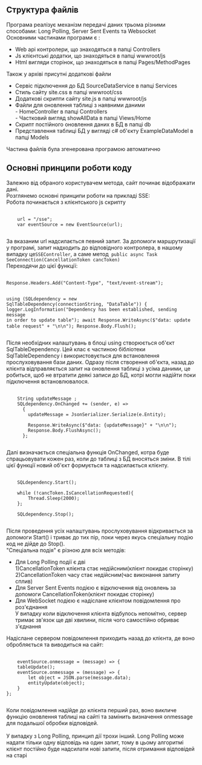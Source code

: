 <h2>Структура файлів</h2>
Програма реалізує механізм передачі даних трьома різними способами: Long Polling, Server Sent Events та Websocket</br>
Основними частинами програми є :
<ul>
  <li>Web api контролери, що знаходяться в папці Controllers</li>
  <li>Js клієнтські додатки, що знаходяться в папці wwwroot/js</li>
  <li>Html вигляди сторінок, що знаходяться в папці Pages/MethodPages</li>
</ul>
Також у архіві присутні додаткові файли
<ul>
  <li>Сервіс підключення до БД SourceDataService в папці Services</li>
  <li>Стиль сайту site.css в папці wwwroot/css</li>
  <li>Додаткові скрипти сайту site.js в папці wwwroot/js</li>
  <li>Файли для оновлення таблиці з наявними даними<br>
          - HomeController в папці Controllers<br>
          - Частковий вигляд showAllData в папці Views/Home
  </li>
  <li>Скрипт постійного оновлення даних в БД в папці db</li>
  <li>Представлення таблиці БД у вигляді c# об'єкту ExampleDataModel в папці Models</li>
</ul>
Частина файлів була згенерована програмою автоматично
<h2>Основні принципи роботи коду</h2>
Залежно від обраного користувачем метода, сайт починає відображати дані.<br>
Розглянемо основні принципи роботи на прикладі SSE:<br>
Робота починається з клієнтського js скрипту
<pre>
  <code>
    ﻿url = "/sse";
    var eventSource = new EventSource(url);
  </code>
</pre>
За вказаним url надсилається певний запит. За допомоги маршрутизації у програмі, запит надходить до відповідного контролера,
в нашому випадку це<code>SSEController</code>, а саме метод<code> public async Task SeeConnection(CancellationToken cancToken)</code><br>
Переходячи до цієї функції:
<pre>
  <code>
Response.Headers.Add("Content-Type", "text/event-stream");

using (SQLdependency = new SqlTableDependency<ExampleDataModel>(connectionString, "DataTable"))
{
  logger.LogInformation("Dependency has been established, sending message in order to update table");
  await Response.WriteAsync($"data: update table request" + "\n\n");
  Response.Body.Flush();
  </code>
</pre>
Після необхідних налаштувань в блоці using створюється об'єкт SqlTableDependency. Цей клас є частиною бібліотеки SqlTableDependency і використовується для встановлення прослуховування
бази даних. Одразу після створення об'єкта, назад до клієнта відправляється запит на оновлення таблиці з усіма даними, це робиться, щоб не втратити деякі записи до БД, котрі могли надійти поки підключення встановлювалося.
<pre>
  <code>
    String updateMessage ;
    SQLdependency.OnChanged += (sender, e) =>
      {
        updateMessage = JsonSerializer.Serialize(e.Entity);
      
        Response.WriteAsync($"data: {updateMessage}" + "\n\n");
        Response.Body.FlushAsync();
      };
    </code>
</pre>
Далі визначається спеціальна функція OnChanged, котра буде спрацьовувати кожен раз, коли до таблиці з БД вносяться зміни. В тілі цієї функції новий об'єкт формується та надсилається клієнту.
<pre>
  <code>
    SQLdependency.Start();

    while (!cancToken.IsCancellationRequested){
        Thread.Sleep(2000);
    };

    SQLdependency.Stop();
  </code>
</pre>
Після проведення усіх налаштувань прослуховування відкривається за допомоги Start() і триває до тих пір, поки через якусь спеціальну подію код не дійде до Stop().<br>
"Спеціальна подія" є різною для всіх методів:
<ul>
    <li>Для Long Polling події є дві<br>1)CancellationToken клієнта стає недійсним(клієнт покидає сторінку)<br>2)CancellationToken часу стає недійсним(час виконання запиту сплив)</li>
    <li>Для Server Sent Events подією є відключення від оновлень за допомоги CancellationToken(клієнт покидає сторінку)</li>
    <li>Для WebSocket подією є надіслане клієнтом повідомлення про роз'єднання<br>У випадку коли відключення клієнта відбулось непомітно, сервер тримає зв'язок ще дві хвилини, після чого самостійно обриває з'єднання
</li>
</ul>
Надіслане сервером повідомлення приходить назад до клієнта, де воно обробляється та виводиться на сайт:
<pre>
  <code>
    eventSource.onmessage = (message) => {
    tableUpdate();
    eventSource.onmessage = (message) => {
        let object = JSON.parse(message.data);
        entityUpdate(object);
    }
};
 </code>
</pre>
Коли повідомлення надійде до клієнта перший раз, воно викличе функцію оновлення таблиці на сайті та замінить визначення onmessage для подальшої обробки відповідей.<br><br>
У випадку з Long Polling, принцип дії трохи інший. Long Polling  може надати тільки одну відповідь на один запит, тому в цьому алгоритмі клієнт постійно буде надсилати нові
запити, після отримання відповідей на старі
